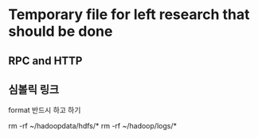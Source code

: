 # Temporary file for left research that should be done

## RPC and HTTP

## 심볼릭 링크

format 반드시 하고 하기

rm -rf ~/hadoopdata/hdfs/*
rm -rf ~/hadoop/logs/*